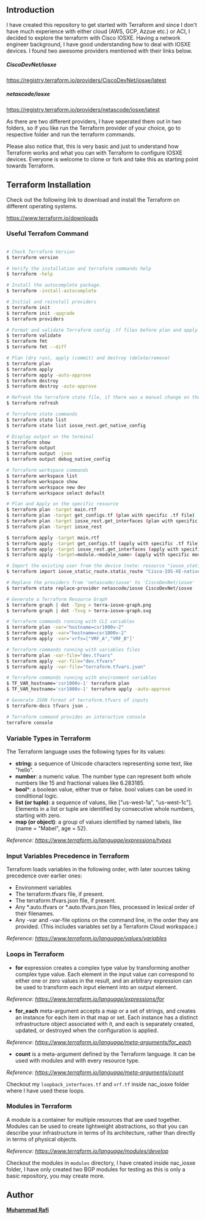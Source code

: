 ## Introduction
I have created this repository to get started with Terraform and since I don't have much experience with either cloud (AWS, GCP, Azzue etc.) or ACI, I decided to explore the terraform with Cisco IOSXE. Having a network engineer background, I have good understanding how to deal with IOSXE devices. I found two awesome providers mentioned with their links below. 

##### CiscoDevNet/iosxe
https://registry.terraform.io/providers/CiscoDevNet/iosxe/latest

##### netascode/iosxe
https://registry.terraform.io/providers/netascode/iosxe/latest

As there are two different providers, I have seperated them out in two folders, so if you like run the Terraform provider of your choice, go to respective folder and run the terraform commands.

Please also notice that, this is very basic and just to understand how Terraform works and what you can with Terraform to configure IOSXE devices. Everyone is welcome to clone or fork and take this as starting point towards Terraform. 

## Terraform Installation 

Check out the following link to download and install the Terraform on different operating systems. 

https://www.terraform.io/downloads

### Useful Terrafom Command 

```bash  

# Check Terraform Version 
$ terraform version

# Verify the installation and terraform commands help
$ terraform -help

# Install the autocomplete package.
$ terraform -install-autocomplete

# Initial and reinstall providers 
$ terraform init
$ terraform init -upgrade
$ terraform providers

# Format and validate Terraform config .tf files before plan and apply
$ terraform validate
$ terraform fmt
$ terraform fmt --diff

# Plan (dry run), apply (commit) and destroy (delete/remove)
$ terraform plan
$ terraform apply
$ terraform apply -auto-approve
$ terraform destroy 
$ terraform destroy -auto-approve

# Refresh the terraform state file, if there was a manual change on the device
$ terraform refresh

# Terraform state commands 
$ terraform state list
$ terraform state list iosxe_rest.get_native_config

# Display output on the terminal 
$ terraform show
$ terraform output 
$ terraform output -json
$ terraform output debug_native_config

# Terraform workspace commands 
$ terraform workspace list 
$ terraform workspace show
$ terraform workspace new dev
$ terraform workspace select default

# Plan and Apply on the specific resource 
$ terraform plan -target main.rtf
$ terraform plan -target get_configs.tf (plan with specific .tf file)
$ terraform plan -target iosxe_rest.get_interfaces (plan with specific resource)
$ terraform plan -target iosxe_rest

$ terraform apply -target main.rtf
$ terraform apply -target get_configs.tf (apply with specific .tf file)
$ terraform apply -target iosxe_rest.get_interfaces (apply with specific resource)
$ terraform apply -target=module.<module_name> (apply with specific module)

# Import the existing user from the device (note: resource "iosxe_static_route.static_route" must exists otherwise won't import )
$ terraform import iosxe_static_route.static_route "Cisco-IOS-XE-native:native/ip/route/ip-route-interface-forwarding-list=10.20.0.0,255.255.255.0"

# Replace the providers from 'netascode/iosxe' to 'CiscoDevNet/iosxe'
$ terraform state replace-provider netascode/iosxe CiscoDevNet/iosxe 

# Generate a Terraform Resource Graph
$ terraform graph | dot -Tpng > terra-iosxe-graph.png
$ terraform graph | dot -Tsvg > terra-iosxe-graph.svg

# Terraform commands running with CLI variables
$ terraform plan -var="hostname=csr1000v-2"
$ terraform apply -var="hostname=csr1000v-2"
$ terraform apply -var='vrfs=["VRF_A","VRF_B"]'

# Terraform commands running with variables files
$ terraform plan -var-file="dev.tfvars"
$ terraform apply -var-file="dev.tfvars"
$ terraform apply -var-file="terraform.tfvars.json"

# Terraform commands running with environment variables
$ TF_VAR_hostname='csr1000v-1' terraform plan
$ TF_VAR_hostname='csr1000v-1' terraform apply -auto-approve

# Generate JSON format of terraform.tfvars of inputs
$ terraform-docs tfvars json .

# Terraform command provides an interactive console
terraform console 
```

### Variable Types in Terraform

The Terraform language uses the following types for its values:

* **string:** a sequence of Unicode characters representing some text, like "hello".
* **number**: a numeric value. The number type can represent both whole numbers like 15 and fractional values like 6.283185.
* **bool***: a boolean value, either true or false. bool values can be used in conditional logic.
* **list (or tuple)**: a sequence of values, like ["us-west-1a", "us-west-1c"]. Elements in a list or tuple are identified by consecutive whole numbers, starting with zero.
* **map (or object)**: a group of values identified by named labels, like {name = "Mabel", age = 52}.

*Reference: https://www.terraform.io/language/expressions/types*

### Input Variables Precedence in Terraform
Terraform loads variables in the following order, with later sources taking precedence over earlier ones:

* Environment variables
* The terraform.tfvars file, if present.
* The terraform.tfvars.json file, if present.
* Any *.auto.tfvars or *.auto.tfvars.json files, processed in lexical order of their filenames.
* Any -var and -var-file options on the command line, in the order they are provided. (This includes variables set by a Terraform Cloud workspace.)

*Reference: https://www.terraform.io/language/values/variables*

### Loops in Terraform

* **for** expression creates a complex type value by transforming another complex type value. Each element in the input value can correspond to either one or zero values in the result, and an arbitrary expression can be used to transform each input element into an output element.

*Reference: https://www.terraform.io/language/expressions/for*

* **for_each** meta-argument accepts a map or a set of strings, and creates an instance for each item in that map or set. Each instance has a distinct infrastructure object associated with it, and each is separately created, updated, or destroyed when the configuration is applied.

*Reference: https://www.terraform.io/language/meta-arguments/for_each*

* **count** is a meta-argument defined by the Terraform language. It can be used with modules and with every resource type.

*Reference: https://www.terraform.io/language/meta-arguments/count*

Checkout my `loopback_interfaces.tf` and `vrf.tf` inside nac_iosxe folder where I have used these loops.  

### Modules in Terraform

A module is a container for multiple resources that are used together. Modules can be used to create lightweight abstractions, so that you can describe your infrastructure in terms of its architecture, rather than directly in terms of physical objects.

*Reference: https://www.terraform.io/language/modules/develop*

Checkout the modules in `modules` directory, I have created inside nac_iosxe folder, I have only created two BGP modules for testing as this is only a basic repository, you may create more. 

## Author 
__[Muhammad Rafi](https://www.linkedin.com/in/muhammad-rafi-0a37a248/)__


